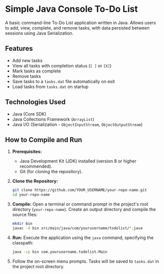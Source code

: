 # Simple Java Console To-Do List

A basic command-line To-Do List application written in Java. Allows users to add, view, complete, and remove tasks, with data persisted between sessions using Java Serialization.

## Features
*   Add new tasks
*   View all tasks with completion status (`[ ]` or `[X]`)
*   Mark tasks as complete
*   Remove tasks
*   Save tasks to a `tasks.dat` file automatically on exit
*   Load tasks from `tasks.dat` on startup

## Technologies Used
*   Java (Core SDK)
*   Java Collections Framework (`ArrayList`)
*   Java I/O (Serialization - `ObjectInputStream`, `ObjectOutputStream`)

## How to Compile and Run

1.  **Prerequisites:**
    *   Java Development Kit (JDK) installed (version 8 or higher recommended).
    *   Git (for cloning the repository).

2.  **Clone the Repository:**
    ```bash
    git clone https://github.com/YOUR_USERNAME/your-repo-name.git
    cd your-repo-name
    ```

3.  **Compile:**
    Open a terminal or command prompt in the project's root directory (`your-repo-name`). Create an output directory and compile the source files:
    ```bash
    mkdir bin
    javac -d bin src/main/java/com/yourusername/todolist/*.java
    ```

4.  **Run:**
    Execute the application using the `java` command, specifying the classpath:
    ```bash
    java -cp bin com.yourusername.todolist.Main
    ```

5.  Follow the on-screen menu prompts. Tasks will be saved to `tasks.dat` in the project root directory.